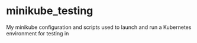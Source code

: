 # minikube_testing
My minikube configuration and scripts used to launch and run a Kubernetes environment for testing in

